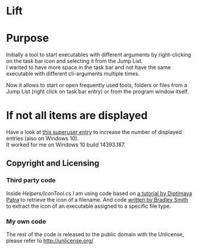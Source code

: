 # Lift

# Purpose
Initially a tool to start executables with different arguments by right-clicking on the task bar icon and selecting it from the Jump List.  
I wanted to have more space in the task bar and not have the same executable with different cli-arguments multiple times.

Now it allows to start or open frequently used tools, folders or files from a Jump List (right click on task bar entry) or from the program window itself.

# If not all items are displayed
Have a look at [this superuser entry](http://superuser.com/a/1113899/643175) to increase the number of displayed entries (also on Windows 10).  
It worked for me on Windows 10 build 14393.187.

## Copyright and Licensing
### Third party code
Inside _Helpers/IconTool.cs_ I am using code based on [a tutorial by Diptimaya Patra](http://www.c-sharpcorner.com/uploadfile/dpatra/get-icon-from-filename-in-wpf/) to retrieve the icon of a filename. And code [written by Bradley Smith](http://www.c-sharpcorner.com/uploadfile/dpatra/get-icon-from-filename-in-wpf/) to extract the icon of an executable assigned to a specific file type.  

### My own code
The rest of the code is released to the public domain with the Unlicense, please refer to <http://unlicense.org/>
